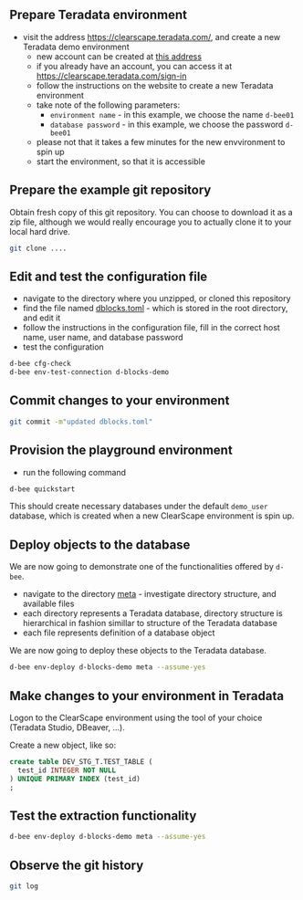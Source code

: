 ## Prepare Teradata environment

- visit the address https://clearscape.teradata.com/, and create a new Teradata demo environment
  - new account can be created at [this address](https://www.teradata.com/getting-started/demos/clearscape-analytics?_gl=1*11or0mp*_gcl_au*NjAyODg4MjY3LjE3MzAyODIxNTk.*_ga*MjA5NzMzMDYwMi4xNzI3NzcwOTM4*_ga_7PE2TMW3FE*MTczNzg3NDE2Ni4xOC4wLjE3Mzc4NzQxNjYuNjAuMC4w&utm_medium=referral&utm_source=email)
  - if you already have an account, you can access it at https://clearscape.teradata.com/sign-in
  - follow the instructions on the website to create a new Teradata environment
  - take note of the following parameters:
    - `environment name` - in this example, we choose the name `d-bee01`
    - `database password` - in this example, we choose the password `d-bee01`
  - please not that it takes a few minutes for the new envvironment to spin up
  - start the environment, so that it is accessible

## Prepare the example git repository

Obtain fresh copy of this git repository. You can choose to download it as a zip file, although 
we would really encourage you to actually clone it to your local hard drive.

```bash
git clone ....
```

## Edit and test the configuration file

- navigate to the directory where you unzipped, or cloned this repository
- find the file named [dblocks.toml](./dblocks.toml) - which is stored in the root directory, and edit it
- follow the instructions in the configuration file, fill in the correct host name, user name, and database password
- test the configuration

```bash
d-bee cfg-check
d-bee env-test-connection d-blocks-demo
```

## Commit changes to your environment

```bash
git commit -m"updated dblocks.toml"
```

## Provision the playground environment

- run the following command

```bash
d-bee quickstart
```

This should create necessary databases under the default `demo_user` database, which is created 
when a new ClearScape environment is spin up.

## Deploy objects to the database

We are now going to demonstrate one of the functionalities offered by `d-bee`.

- navigate to the directory [meta](./meta/) - investigate directory structure, and available files
- each directory represents a Teradata database, directory structure is hierarchical in fashion simillar to structure of the Teradata database
- each file represents definition of a database object


We are now going to deploy these objects to the Teradata database.

```bash
d-bee env-deploy d-blocks-demo meta --assume-yes
```


## Make changes to your environment in Teradata

Logon to the ClearScape environment using the tool of your choice (Teradata Studio, DBeaver, ...).

Create a new object, like so:

```sql
create table DEV_STG_T.TEST_TABLE (
  test_id INTEGER NOT NULL
) UNIQUE PRIMARY INDEX (test_id)
;
```

## Test the extraction functionality


```bash
d-bee env-deploy d-blocks-demo meta --assume-yes
```

## Observe the git history

```bash
git log
```

